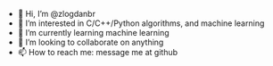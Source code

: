 - 👋 Hi, I’m @zlogdanbr
- 👀 I’m interested in C/C++/Python algorithms, and machine learning
- 🌱 I’m currently learning machine learning
- 💞️ I’m looking to collaborate on anything 
- 📫 How to reach me: message me at github

<!---
zlogdanbr/zlogdanbr is a ✨ special ✨ repository because its `README.md` (this file) appears on your GitHub profile.
You can click the Preview link to take a look at your changes.
--->
